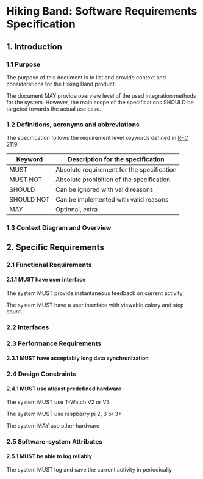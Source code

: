# Hiking Band: Software Requirements Specification

## 1. Introduction

### 1.1 Purpose

The purpose of this document is to list and provide context and considerations for the Hiking Band product. 

The document MAY provide overview level of the used integration methods for the system. However, the main scope of the specifications SHOULD be targeted towards the actual use case. 

### 1.2 Definitions, acronyms and abbreviations

The specification follows the requirement level keywords defined in [RFC 2119](https://datatracker.ietf.org/doc/html/rfc2119):

|     Keyword      |      Description for the specification     |
| ---------------- | ------------------------------------------ |
| MUST             | Absolute requirement for the specification |
| MUST NOT         | Absolute prohibition of the specification  |
| SHOULD           | Can be ignored with valid reasons          |
| SHOULD NOT       | Can be implemented with valid reasons      |
| MAY              | Optional, extra                            |



### 1.3 Context Diagram and Overview

<Context Diagram place holder>

## 2. Specific Requirements

### 2.1 Functional Requirements

#### 2.1.1 MUST have user interface

The system MUST provide instantaneous feedback on current activity

The system MUST have a user interface with viewable calory and step count.

### 2.2 Interfaces

### 2.3 Performance Requirements

#### 2.3.1 MUST have acceptably long data synchronization

### 2.4 Design Constraints

#### 2.4.1 MUST use atleast predefined hardware

The system MUST use T-Watch V2 or V3

The system MUST use raspberry pi 2, 3 or 3+

The system MAY use other hardware 

### 2.5 Software-system Attributes

#### 2.5.1 MUST be able to log reliably

The system MUST log and save the current activity in periodically

